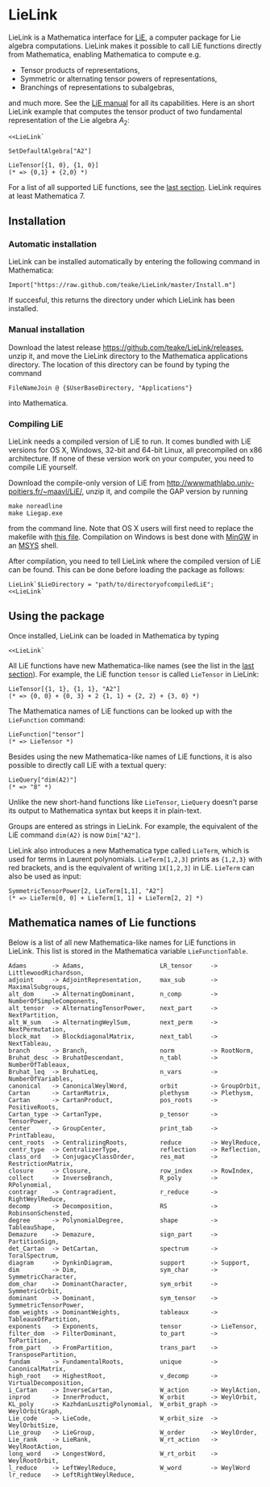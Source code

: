 LieLink
=======

LieLink is a Mathematica interface for [LiE](http://wwwmathlabo.univ-poitiers.fr/~maavl/LiE/),
a computer package for Lie algebra computations. LieLink makes it possible to call
LiE functions directly from Mathematica, enabling Mathematica to compute e.g.

* Tensor products of representations,
* Symmetric or alternating tensor powers of representations,
* Branchings of representations to subalgebras,

and much more. See the [LiE manual](http://wwwmathlabo.univ-poitiers.fr/~maavl/LiEman/manual.pdf)
for all its capabilities. Here is an short LieLink example that computes the tensor
product of two fundamental representation of the Lie algebra *A*<sub>2</sub>:

    <<LieLink`
    
    SetDefaultAlgebra["A2"]
    
    LieTensor[{1, 0}, {1, 0}]
    (* => {0,1} + {2,0} *)

For a list of all supported LiE functions, see the [last section](#mathematica-names-of-lie-functions).
LieLink requires at least Mathematica 7.


Installation
------------


### Automatic installation ###

LieLink can be installed automatically by entering the following command in 
Mathematica:

    Import["https://raw.github.com/teake/LieLink/master/Install.m"]

If succesful, this returns the directory under which LieLink has been installed.


### Manual installation ###

Download the latest release https://github.com/teake/LieLink/releases, unzip it, 
and move the LieLink directory to the Mathematica applications directory. The location 
of this directory can be found by typing the command

    FileNameJoin @ {$UserBaseDirectory, "Applications"}

into Mathematica. 


### Compiling LiE ###

LieLink needs a compiled version of LiE to run. It comes bundled with LiE versions for 
OS X, Windows, 32-bit and 64-bit Linux, all precompiled on x86 architecture. 
If none of these version work on your computer, you need to compile LiE yourself.

Download the compile-only version of LiE from http://wwwmathlabo.univ-poitiers.fr/~maavl/LiE/, 
unzip it, and compile the GAP version by running

    make noreadline
    make Liegap.exe
    
from the command line. Note that OS X users will first need to replace the makefile with 
[this file](http://wwwmathlabo.univ-poitiers.fr/~maavl/LiE/Macfile). Compilation
on Windows is best done with [MinGW](http://www.mingw.org/) in an 
[MSYS](http://www.mingw.org/wiki/MSYS) shell. 

After compilation, you need to tell LieLink where the compiled version of
LiE can be found. This can be done before loading the package as follows:

    LieLink`$LieDirectory = "path/to/directoryofcompiledLiE";
    <<LieLink`


Using the package
-----------------

Once installed, LieLink can be loaded in Mathematica by typing

    <<LieLink`
    
All LiE functions have new Mathematica-like names (see the list in the 
[last section](#mathematica-names-of-lie-functions)). 
For example, the LiE function `tensor` is called `LieTensor` in LieLink:

    LieTensor[{1, 1}, {1, 1}, "A2"]
    (* => {0, 0} + {0, 3} + 2 {1, 1} + {2, 2} + {3, 0} *)

The Mathematica names of LiE functions can be looked up with the `LieFunction`
command:

    LieFunction["tensor"]
    (* => LieTensor *)

Besides using the new Mathematica-like names of LiE functions, it is also possible
to directly call LiE with a textual query:

    LieQuery["dim(A2)"]
    (* => "8" *)

Unlike the new short-hand functions like `LieTensor`, `LieQuery` doesn't parse its
output to Mathematica syntax but keeps it in plain-text.

Groups are entered as strings in LieLink. For example, the equivalent of the LiE
command `dim(A2)` is now `Dim["A2"]`. 

LieLink also introduces a new Mathematica type called `LieTerm`, which is used for
terms in Laurent polynomials. `LieTerm[1,2,3]` prints as `{1,2,3}` with red brackets,
and is the equivalent of writing `1X[1,2,3]` in LiE. `LieTerm` can also be used
as input:

    SymmetricTensorPower[2, LieTerm[1,1], "A2"]
    (* => LieTerm[0, 0] + LieTerm[1, 1] + LieTerm[2, 2] *)


Mathematica names of Lie functions
----------------------------------

Below is a list of all new Mathematica-like names for LiE functions in LieLink.
This list is stored in the Mathematica variable `LieFunctionTable`.

    Adams       -> Adams,                     LR_tensor     -> LittlewoodRichardson,
    adjoint     -> AdjointRepresentation,     max_sub       -> MaximalSubgroups,
    alt_dom     -> AlternatingDominant,       n_comp        -> NumberOfSimpleComponents,
    alt_tensor  -> AlternatingTensorPower,    next_part     -> NextPartition,
    alt_W_sum   -> AlternatingWeylSum,        next_perm     -> NextPermutation,
    block_mat   -> BlockdiagonalMatrix,       next_tabl     -> NextTableau,
    branch      -> Branch,                    norm          -> RootNorm,
    Bruhat_desc -> BruhatDescendant,          n_tabl        -> NumberOfTableaux,
    Bruhat_leq  -> BruhatLeq,                 n_vars        -> NumberOfVariables,
    canonical   -> CanonicalWeylWord,         orbit         -> GroupOrbit,
    Cartan      -> CartanMatrix,              plethysm      -> Plethysm,
    Cartan      -> CartanProduct,             pos_roots     -> PositiveRoots,
    Cartan_type -> CartanType,                p_tensor      -> TensorPower,
    center      -> GroupCenter,               print_tab     -> PrintTableau,
    cent_roots  -> CentralizingRoots,         reduce        -> WeylReduce,
    centr_type  -> CentralizerType,           reflection    -> Reflection,
    class_ord   -> ConjugacyClassOrder,       res_mat       -> RestrictionMatrix,
    closure     -> Closure,                   row_index     -> RowIndex,
    collect     -> InverseBranch,             R_poly        -> RPolynomial,
    contragr    -> Contragradient,            r_reduce      -> RightWeylReduce,
    decomp      -> Decomposition,             RS            -> RobinsonSchensted,
    degree      -> PolynomialDegree,          shape         -> TableauShape,
    Demazure    -> Demazure,                  sign_part     -> PartitionSign,
    det_Cartan  -> DetCartan,                 spectrum      -> ToralSpectrum,
    diagram     -> DynkinDiagram,             support       -> Support,
    dim         -> Dim,                       sym_char      -> SymmetricCharacter,
    dom_char    -> DominantCharacter,         sym_orbit     -> SymmetricOrbit,
    dominant    -> Dominant,                  sym_tensor    -> SymmetricTensorPower,
    dom_weights -> DominantWeights,           tableaux      -> TableauxOfPartition,
    exponents   -> Exponents,                 tensor        -> LieTensor,
    filter_dom  -> FilterDominant,            to_part       -> ToPartition,
    from_part   -> FromPartition,             trans_part    -> TransposePartition,
    fundam      -> FundamentalRoots,          unique        -> CanonicalMatrix,
    high_root   -> HighestRoot,               v_decomp      -> VirtualDecomposition,
    i_Cartan    -> InverseCartan,             W_action      -> WeylAction,
    inprod      -> InnerProduct,              W_orbit       -> WeylOrbit,
    KL_poly     -> KazhdanLusztigPolynomial,  W_orbit_graph -> WeylOrbitGraph,
    Lie_code    -> LieCode,                   W_orbit_size  -> WeylOrbitSize,
    Lie_group   -> LieGroup,                  W_order       -> WeylOrder,
    Lie_rank    -> LieRank,                   W_rt_action   -> WeylRootAction,
    long_word   -> LongestWord,               W_rt_orbit    -> WeylRootOrbit,
    l_reduce    -> LeftWeylReduce,            W_word        -> WeylWord
    lr_reduce   -> LeftRightWeylReduce,
